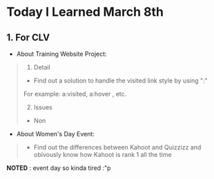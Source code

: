 # Today I Learned March 8th

## 1. For CLV

- About Training Website Project:
> 1. Detail
>
> - Find out a solution to handle the visited link style by using ":"
>
> For example: a:visited, a:hover , etc.
>
> 2. Issues
>
> - Non

- About Women's Day Event:
> - Find out the differences between Kahoot and Quizzizz and obivously know how Kahoot is rank 1 all the time

**NOTED** : event day so kinda tired :"p